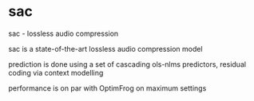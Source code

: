 # sac
sac - lossless audio compression

sac is a state-of-the-art lossless audio compression model

prediction is done using a set of cascading ols-nlms predictors, residual coding via context modelling

performance is on par with OptimFrog on maximum settings

